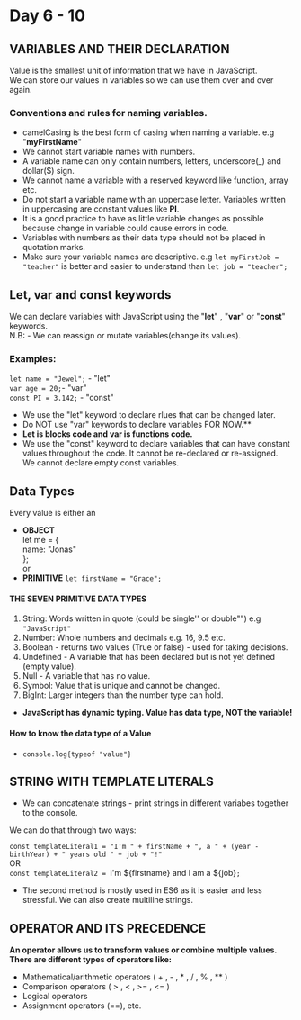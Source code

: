 # Day 6 - 10

## VARIABLES AND THEIR DECLARATION
Value is the smallest unit of information that we have in JavaScript. <br/>
We can store our values in variables so we can use them over and over again. <br/>


### Conventions and rules for naming variables. <br/>
- camelCasing is the best form of casing when naming a variable. e.g "**myFirstName**"
- We cannot start variable names with numbers.
- A variable name can only contain numbers, letters, underscore(_) and dollar($) sign.
- We cannot name a variable with a reserved keyword like function, array etc.
- Do not start a variable name with an uppercase letter. Variables written in uppercasing are constant values like **PI**.
- It is a good practice to have as little variable changes as possible because change in variable could cause errors in code.
- Variables with numbers as their data type should not be placed in quotation marks.
- Make sure your variable names are descriptive. e.g 
 `let myFirstJob = "teacher"` is better and easier to understand than `let job = "teacher";`

## Let, var and const keywords

We can declare variables with JavaScript using the "**let**" , "**var**"  or "**const**" keywords. <br/>
N.B: - We can reassign or mutate variables(change its values). <br/>

### Examples:
 `let name = "Jewel";` - "let" <br/>
 `var age = 20;`- "var" <br/>
 `const PI = 3.142;` - "const" <br/>

- We use the "let" keyword to declare rlues that can be changed later.
- Do NOT use "var" keywords to declare variables FOR NOW.**
- **Let is blocks code and var is functions code.**
- We use the "const" keyword to declare variables that can have constant values throughout the code. It cannot be re-declared or re-assigned. <br/>
We cannot declare empty const variables.

## Data Types
Every value is either an 
- **OBJECT** <br/>
let me = { <br/>
    name: "Jonas" <br/>
}; <br/>
or <br/>
- **PRIMITIVE**
`let firstName = "Grace";` <br/>

 #### THE SEVEN PRIMITIVE DATA TYPES
1. String: Words written in quote (could be single'' or double"") e.g `"JavaScript"`
2. Number: Whole numbers and decimals e.g. 16, 9.5 etc.
3. Boolean - returns two values (True or false) - used for taking decisions.
4. Undefined -  A variable that has been declared but is not yet defined (empty value).
5. Null - A variable that has no value.
6. Symbol:  Value that is unique and cannot be changed.
7. BigInt: Larger integers than the number type can hold. <br/>

- **JavaScript has dynamic typing. Value has data type, NOT the variable!** <br/>

#### How to know the data type of a Value

- `console.log{typeof "value"}` <br/>



## STRING WITH TEMPLATE LITERALS
- We can concatenate strings - print strings in different variabes together to the console. <br/>

We can do that through two ways: <br/>
 

 `const templateLiteral1 = "I'm " + firstName + ", a " + (year - birthYear) + " years old " + job + "!" ` <br/>
               OR <br/>
`const templateLiteral2 = `I'm ${firstname} and I am a ${job}`; ` <br/>

- The second method is mostly used in ES6 as it is easier and less stressful. We can also create multiline strings. <br/>

## OPERATOR AND ITS PRECEDENCE
**An operator allows us to transform values or combine multiple values.** <br/>
**There are different types of operators like:** <br/>
- Mathematical/arithmetic operators ( + , - , * , / , % , ** ) <br/>
- Comparison operators ( > , < , >= , <= )
- Logical operators
- Assignment operators (==), etc. <br/>

